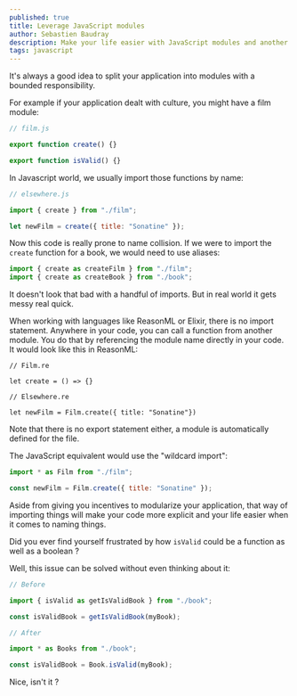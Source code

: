 ```yaml
---
published: true
title: Leverage JavaScript modules
author: Sebastien Baudray
description: Make your life easier with JavaScript modules and another import strategy
tags: javascript
---
```


It's always a good idea to split your application into modules with a bounded responsibility.

For example if your application dealt with culture, you might have a film module:

```js
// film.js

export function create() {}

export function isValid() {}
```

In Javascript world, we usually import those functions by name:

```js
// elsewhere.js

import { create } from "./film";

let newFilm = create({ title: "Sonatine" });
```

Now this code is really prone to name collision. If we were to import the `create` function for a book, we would need to use aliases:

```js
import { create as createFilm } from "./film";
import { create as createBook } from "./book";
```

It doesn't look that bad with a handful of imports. But in real world it gets messy real quick.

When working with languages like ReasonML or Elixir, there is no import statement. Anywhere in your code, you can call a function from another module. You do that by referencing the module name directly in your code. It would look like this in ReasonML:

```reason
// Film.re

let create = () => {}

// Elsewhere.re

let newFilm = Film.create({ title: "Sonatine"})
```

Note that there is no export statement either, a module is automatically defined for the file.

The JavaScript equivalent would use the "wildcard import":

```js
import * as Film from "./film";

const newFilm = Film.create({ title: "Sonatine" });
```

Aside from giving you incentives to modularize your application, that way of importing things will make your code more explicit and your life easier when it comes to naming things.

Did you ever find yourself frustrated by how `isValid` could be a function as well as a boolean ?

Well, this issue can be solved without even thinking about it:

```js
// Before

import { isValid as getIsValidBook } from "./book";

const isValidBook = getIsValidBook(myBook);

// After

import * as Books from "./book";

const isValidBook = Book.isValid(myBook);
```

Nice, isn't it ?

